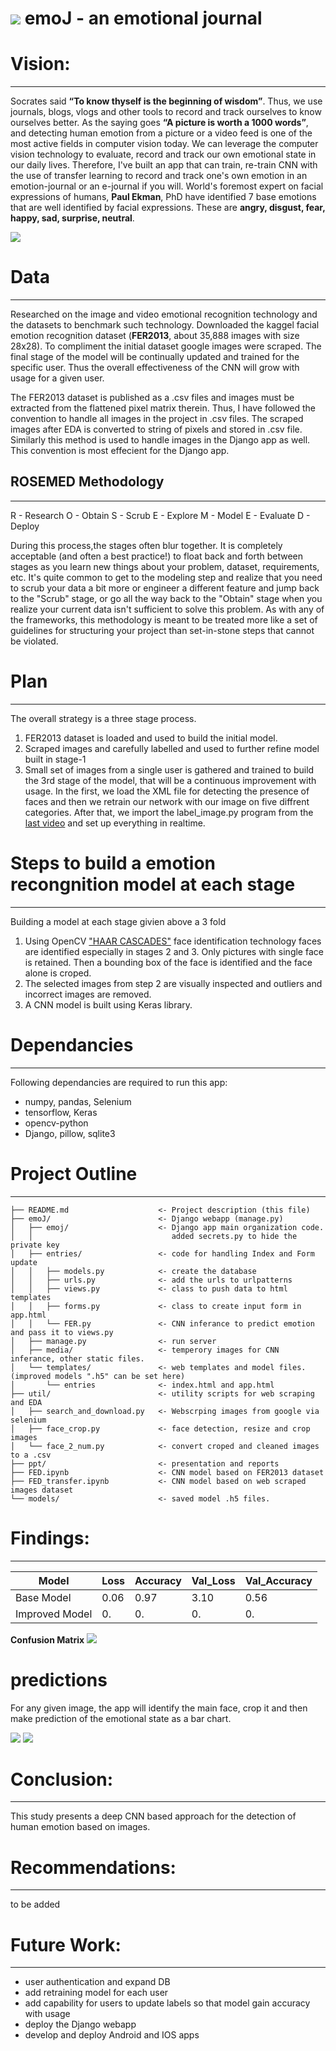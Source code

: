 # ![](./ppt/myLogo.png) emoJ - an emotional journal


# Vision:
------------
Socrates said **“To know thyself is the beginning of wisdom”**. Thus, we use journals, blogs, vlogs and other tools to record and track ourselves to know ourselves better. As the saying goes **“A picture is worth a 1000 words”**, and detecting human emotion from a picture or a video feed is one of the most active fields in computer vision today.  We can leverage the computer vision technology to evaluate, record and track our own emotional state in our daily lives. Therefore, I've built an app that can train, re-train CNN with the use of transfer learning to record and track one's own emotion in an emotion-journal or an e-journal if you will. 
World's foremost expert on facial expressions of humans, **Paul Ekman**, PhD have identified 7 base emotions that are well identified by facial expressions. These are **angry, disgust, fear, happy, sad, surprise, neutral**. 

![](./ppt/chandler.png)  

# Data
------------
Researched on the image and video emotional recognition technology and the datasets to benchmark such technology. Downloaded the kaggel facial emotion recognition dataset (**FER2013**, about 35,888 images with size 28x28). To compliment the initial dataset google images were scraped. The final stage of the model will be continually updated and trained for the specific user. Thus the overall effectiveness of the CNN will grow with usage for a given user.

The FER2013 dataset is published as a .csv files and images must be extracted from the flattened pixel matrix therein. Thus, I have followed the convention to handle all images in the project in .csv files. The scraped images after EDA is converted to string of pixels and stored in .csv file. Similarly this method is used to handle images in the Django app as well. This convention is most effecient for the Django app. 


## ROSEMED Methodology 
------------
R - Research O - Obtain S - Scrub E - Explore M - Model E - Evaluate D - Deploy  

During this process,the stages often blur together. It is completely acceptable (and often a best practice!) to float back and forth between stages as you learn new things about your problem, dataset, requirements, etc. It's quite common to get to the modeling step and realize that you need to scrub your data a bit more or engineer a different feature and jump back to the "Scrub" stage, or go all the way back to the "Obtain" stage when you realize your current data isn't sufficient to solve this problem. As with any of the frameworks, this methodology is meant to be treated more like a set of guidelines for structuring your project than set-in-stone steps that cannot be violated.  


# Plan
------------
The overall strategy is a three stage process. 
1. FER2013 dataset is loaded and used to build the initial model. 
2. Scraped images and carefully labelled and used to further refine model built in stage-1
3. Small set of images from a single user is gathered and trained to build the 3rd stage of the model, that will be a continuous improvement with usage. 
In the first, we load the XML file for detecting the presence of faces and then we retrain our network with our image on five diffrent categories. After that, we import the label_image.py program from the [last video]() and set up everything in realtime.

# Steps to build a emotion recongnition model at each stage
------------
Building a model at each stage givien above a 3 fold
1. Using OpenCV ["HAAR CASCADES"](https://github.com/opencv/opencv/tree/master/data/haarcascades) face identification technology faces are identified especially in stages 2 and 3. Only pictures with single face is retained. Then a bounding box of the face is identified and the face alone is croped. 
2. The selected images from step 2 are visually inspected and outliers and incorrect images are removed. 
3. A CNN model is built using Keras library. 


# Dependancies
------------
Following dependancies are required to run this app:

- numpy, pandas, Selenium
- tensorflow, Keras
- opencv-python
- Django, pillow, sqlite3


# Project Outline
------------


    ├── README.md                    <- Project description (this file)
    ├── emoJ/                        <- Django webapp (manage.py) 
    │   ├── emoj/                    <- Django app main organization code. 
    │   │                               added secrets.py to hide the private key  
    │   ├── entries/                 <- code for handling Index and Form update 
    │   │   ├── models.py            <- create the database
	│   │   ├── urls.py              <- add the urls to urlpatterns
    │   │   ├── views.py	         <- class to push data to html templates
    │   │   ├── forms.py             <- class to create input form in app.html
    │   │   └── FER.py               <- CNN inferance to predict emotion and pass it to views.py
    │   ├── manage.py                <- run server          
    │   ├── media/                   <- temperory images for CNN inferance, other static files. 
    │   └── templates/               <- web templates and model files. (improved models ".h5" can be set here)
    │       └── entries              <- index.html and app.html                        
    ├── util/                        <- utility scripts for web scraping and EDA
    │   ├── search_and_download.py   <- Webscrping images from google via selenium
    │   ├── face_crop.py             <- face detection, resize and crop images 
    │   └── face_2_num.py            <- convert croped and cleaned images to a .csv                        
    ├── ppt/                         <- presentation and reports                        
    ├── FED.ipynb                    <- CNN model based on FER2013 dataset                        
    ├── FED_transfer.ipynb           <- CNN model based on web scraped images dataset                         
    └── models/                      <- saved model .h5 files.  


# Findings:
------------

Model|Loss|Accuracy|Val_Loss|Val_Accuracy
-----|----|--------|--------|------------
Base Model|0.06|0.97|3.10|0.56
Improved Model|0.|0.|0.|0.





__Confusion Matrix__
![](./ppt/cm.png)

# predictions 
For any given image, the app will identify the main face, crop it and then make prediction of the emotional state as a bar chart. 

![](./ppt/crop.jpg)  ![](./ppt/1_pred.png) 


# Conclusion:  
------------
This study presents a deep CNN based approach for the detection of human emotion based on images.


# Recommendations:  
------------
to be added 


# Future Work:
------------
- user authentication and expand DB 
- add retraining model for each user 
- add capability for users to update labels so that model gain accuracy with usage
- deploy the Django webapp 
- develop and deploy Android and IOS apps 
